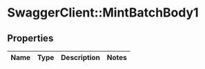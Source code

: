 # SwaggerClient::MintBatchBody1

## Properties
Name | Type | Description | Notes
------------ | ------------- | ------------- | -------------

